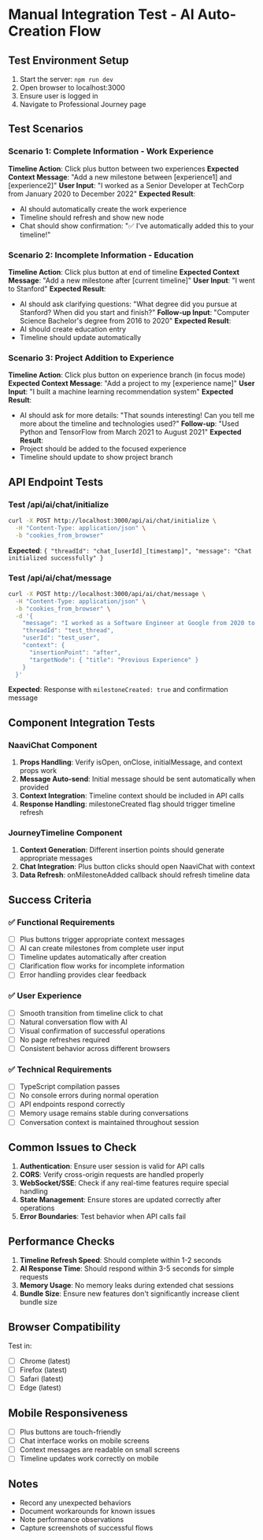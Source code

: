 # Manual Integration Test - AI Auto-Creation Flow

## Test Environment Setup
1. Start the server: `npm run dev`
2. Open browser to localhost:3000
3. Ensure user is logged in
4. Navigate to Professional Journey page

## Test Scenarios

### Scenario 1: Complete Information - Work Experience
**Timeline Action**: Click plus button between two experiences
**Expected Context Message**: "Add a new milestone between [experience1] and [experience2]"
**User Input**: "I worked as a Senior Developer at TechCorp from January 2020 to December 2022"
**Expected Result**: 
- AI should automatically create the work experience
- Timeline should refresh and show new node
- Chat should show confirmation: "✅ I've automatically added this to your timeline!"

### Scenario 2: Incomplete Information - Education
**Timeline Action**: Click plus button at end of timeline
**Expected Context Message**: "Add a new milestone after [current timeline]"
**User Input**: "I went to Stanford"
**Expected Result**:
- AI should ask clarifying questions: "What degree did you pursue at Stanford? When did you start and finish?"
**Follow-up Input**: "Computer Science Bachelor's degree from 2016 to 2020"
**Expected Result**: 
- AI should create education entry
- Timeline should update automatically

### Scenario 3: Project Addition to Experience
**Timeline Action**: Click plus button on experience branch (in focus mode)
**Expected Context Message**: "Add a project to my [experience name]"
**User Input**: "I built a machine learning recommendation system"
**Expected Result**:
- AI should ask for more details: "That sounds interesting! Can you tell me more about the timeline and technologies used?"
**Follow-up**: "Used Python and TensorFlow from March 2021 to August 2021"
**Expected Result**:
- Project should be added to the focused experience
- Timeline should update to show project branch

## API Endpoint Tests

### Test /api/ai/chat/initialize
```bash
curl -X POST http://localhost:3000/api/ai/chat/initialize \
  -H "Content-Type: application/json" \
  -b "cookies_from_browser"
```
**Expected**: `{ "threadId": "chat_[userId]_[timestamp]", "message": "Chat initialized successfully" }`

### Test /api/ai/chat/message
```bash
curl -X POST http://localhost:3000/api/ai/chat/message \
  -H "Content-Type: application/json" \
  -b "cookies_from_browser" \
  -d '{
    "message": "I worked as a Software Engineer at Google from 2020 to 2023",
    "threadId": "test_thread",
    "userId": "test_user",
    "context": {
      "insertionPoint": "after",
      "targetNode": { "title": "Previous Experience" }
    }
  }'
```
**Expected**: Response with `milestoneCreated: true` and confirmation message

## Component Integration Tests

### NaaviChat Component
1. **Props Handling**: Verify isOpen, onClose, initialMessage, and context props work
2. **Message Auto-send**: Initial message should be sent automatically when provided
3. **Context Integration**: Timeline context should be included in API calls
4. **Response Handling**: milestoneCreated flag should trigger timeline refresh

### JourneyTimeline Component
1. **Context Generation**: Different insertion points should generate appropriate messages
2. **Chat Integration**: Plus button clicks should open NaaviChat with context
3. **Data Refresh**: onMilestoneAdded callback should refresh timeline data

## Success Criteria

### ✅ Functional Requirements
- [ ] Plus buttons trigger appropriate context messages
- [ ] AI can create milestones from complete user input
- [ ] Timeline updates automatically after creation
- [ ] Clarification flow works for incomplete information
- [ ] Error handling provides clear feedback

### ✅ User Experience
- [ ] Smooth transition from timeline click to chat
- [ ] Natural conversation flow with AI
- [ ] Visual confirmation of successful operations
- [ ] No page refreshes required
- [ ] Consistent behavior across different browsers

### ✅ Technical Requirements
- [ ] TypeScript compilation passes
- [ ] No console errors during normal operation
- [ ] API endpoints respond correctly
- [ ] Memory usage remains stable during conversations
- [ ] Conversation context is maintained throughout session

## Common Issues to Check

1. **Authentication**: Ensure user session is valid for API calls
2. **CORS**: Verify cross-origin requests are handled properly
3. **WebSocket/SSE**: Check if any real-time features require special handling
4. **State Management**: Ensure stores are updated correctly after operations
5. **Error Boundaries**: Test behavior when API calls fail

## Performance Checks

1. **Timeline Refresh Speed**: Should complete within 1-2 seconds
2. **AI Response Time**: Should respond within 3-5 seconds for simple requests
3. **Memory Usage**: No memory leaks during extended chat sessions
4. **Bundle Size**: Ensure new features don't significantly increase client bundle size

## Browser Compatibility

Test in:
- [ ] Chrome (latest)
- [ ] Firefox (latest)
- [ ] Safari (latest)
- [ ] Edge (latest)

## Mobile Responsiveness

- [ ] Plus buttons are touch-friendly
- [ ] Chat interface works on mobile screens
- [ ] Context messages are readable on small screens
- [ ] Timeline updates work correctly on mobile

## Notes
- Record any unexpected behaviors
- Document workarounds for known issues
- Note performance observations
- Capture screenshots of successful flows
